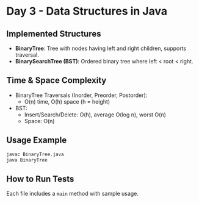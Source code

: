 # Day 3 - Data Structures in Java

## Implemented Structures
- **BinaryTree**: Tree with nodes having left and right children, supports traversal.
- **BinarySearchTree (BST)**: Ordered binary tree where left < root < right.

## Time & Space Complexity
- BinaryTree Traversals (Inorder, Preorder, Postorder):
  - O(n) time, O(h) space (h = height)
- BST:
  - Insert/Search/Delete: O(h), average O(log n), worst O(n)
  - Space: O(n)

## Usage Example
```bash
javac BinaryTree.java
java BinaryTree
```

## How to Run Tests
Each file includes a `main` method with sample usage.

